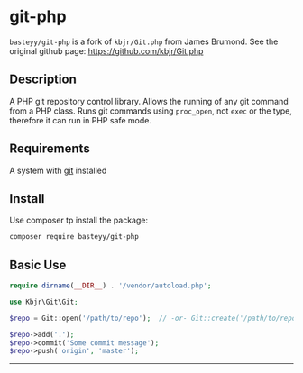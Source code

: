# git-php

`basteyy/git-php` is a fork of `kbjr/Git.php` from James Brumond. See the original github page: https://github.com/kbjr/Git.php


## Description

A PHP git repository control library. Allows the running of any git command from a PHP class. Runs git commands using `proc_open`, not `exec` or the type, therefore it can run in PHP safe mode.

## Requirements

A system with [git](http://git-scm.com/) installed

## Install

Use composer tp install the package:

```bash
composer require basteyy/git-php
```

## Basic Use

```php
require dirname(__DIR__) . '/vendor/autoload.php';

use Kbjr\Git\Git;

$repo = Git::open('/path/to/repo');  // -or- Git::create('/path/to/repo')

$repo->add('.');
$repo->commit('Some commit message');
$repo->push('origin', 'master');
```

---


